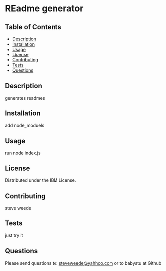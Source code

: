 # REadme generator

## Table of Contents
- [Description](#description)
- [Installation](#installation)
- [Usage](#usage)
- [License](#license)
- [Contributing](#contributing)
- [Tests](#tests)
- [Questions](#questions)


## Description
generates readmes

## Installation
add node_moduels

## Usage
run node index.js

## License
Distributed under the IBM License.

## Contributing
steve weede

## Tests
just try it

## Questions
Please send questions to:
steveweede@yahhoo.com or to babystu at Github